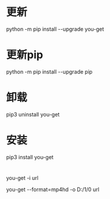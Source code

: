 
# 更新
python -m pip install --upgrade you-get

# 更新pip
python -m pip install --upgrade pip


# 卸载

pip3 uninstall you-get

# 安装

pip3 install you-get


#

you-get -i url

you-get --format=mp4hd -o D:/1/0 url